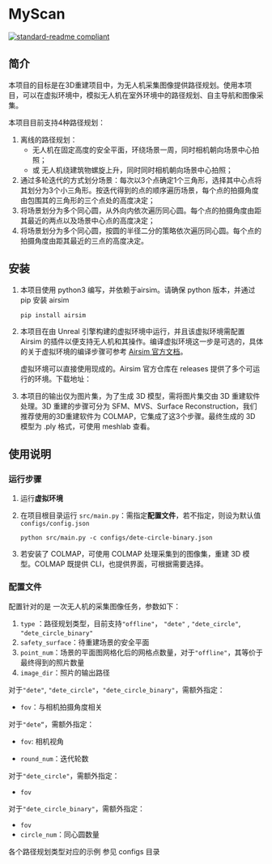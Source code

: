 # MyScan

[![standard-readme compliant](https://img.shields.io/badge/readme%20style-standard-brightgreen.svg?style=flat-square)](https://github.com/RichardLitt/standard-readme)

## 简介

本项目的目标是在3D重建项目中，为无人机采集图像提供路径规划。使用本项目，可以在虚拟环境中，模拟无人机在室外环境中的路径规划、自主导航和图像采集。

本项目目前支持4种路径规划：

1. 离线的路径规划：
    - 无人机在固定高度的安全平面，环绕场景一周，同时相机朝向场景中心拍照；
    - 或 无人机绕建筑物螺旋上升，同时同时相机朝向场景中心拍照；
2. 通过多轮迭代的方式划分场景：每次以3个点确定1个三角形，选择其中心点将其划分为3个小三角形。按迭代得到的点的顺序遍历场景，每个点的拍摄角度由包围其的三角形的三个点处的高度决定；
3. 将场景划分为多个同心圆，从外向内依次遍历同心圆。每个点的拍摄角度由距其最近的两点以及场景中心点的高度决定；
4. 将场景划分为多个同心圆，按圆的半径二分的策略依次遍历同心圆。每个点的拍摄角度由距其最近的三点的高度决定。

## 安装

1. 本项目使用 python3 编写，并依赖于airsim。请确保 python 版本，并通过 pip 安装 airsim

    `pip install airsim`

2. 本项目在由 Unreal 引擎构建的虚拟环境中运行，并且该虚拟环境需配置 Airsim 的插件以便支持无人机和其操作。编译虚拟环境这一步是可选的，具体的关于虚拟环境的编译步骤可参考 [Airsim 官方文档](https://microsoft.github.io/AirSim/)。

    虚拟环境可以直接使用现成的。Airsim 官方仓库在 releases 提供了多个可运行的环境。下载地址：[](https://github.com/microsoft/AirSim/releases)

3. 本项目的输出仅为图片集，为了生成 3D 模型，需将图片集交由 3D 重建软件处理。3D 重建的步骤可分为 SFM、MVS、Surface Reconstruction，我们推荐使用的3D重建软件为 COLMAP，它集成了这3个步骤。最终生成的 3D 模型为 .ply 格式，可使用 meshlab 查看。

## 使用说明

### 运行步骤

1. 运行**虚拟环境**

2. 在项目根目录运行 `src/main.py`：需指定**配置文件**，若不指定，则设为默认值 `configs/config.json`

    `python src/main.py -c configs/dete-circle-binary.json`

3. 若安装了 COLMAP，可使用 COLMAP 处理采集到的图像集，重建 3D 模型。COLMAP 既提供 CLI，也提供界面，可根据需要选择。

### 配置文件

配置针对的是 一次无人机的采集图像任务，参数如下：

1. `type`   ：路径规划类型，目前支持`"offline"`， `"dete"` ,  `"dete_circle"`, `"dete_circle_binary"`
2. `safety_surface`：待重建场景的安全平面
3. `point_num`：场景的平面图网格化后的网格点数量，对于`"offline"`，其等价于最终得到的照片数量
4. `image_dir`：照片的输出路径

对于`"dete"`,  `"dete_circle"`，`"dete_circle_binary"`，需额外指定：

- `fov`：与相机拍摄角度相关

对于`"dete“`，需额外指定：

- `fov`: 相机视角

- `round_num`：迭代轮数

对于`"dete_circle"`，需额外指定：

- `fov`

对于`"dete_circle_binary"`，需额外指定：

- `fov`
- `circle_num`：同心圆数量

各个路径规划类型对应的示例 参见 configs 目录

